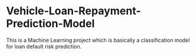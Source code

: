 # Vehicle-Loan-Repayment-Prediction-Model
This is a Machine Learning project which is basically a classification model for loan default risk prediction.
